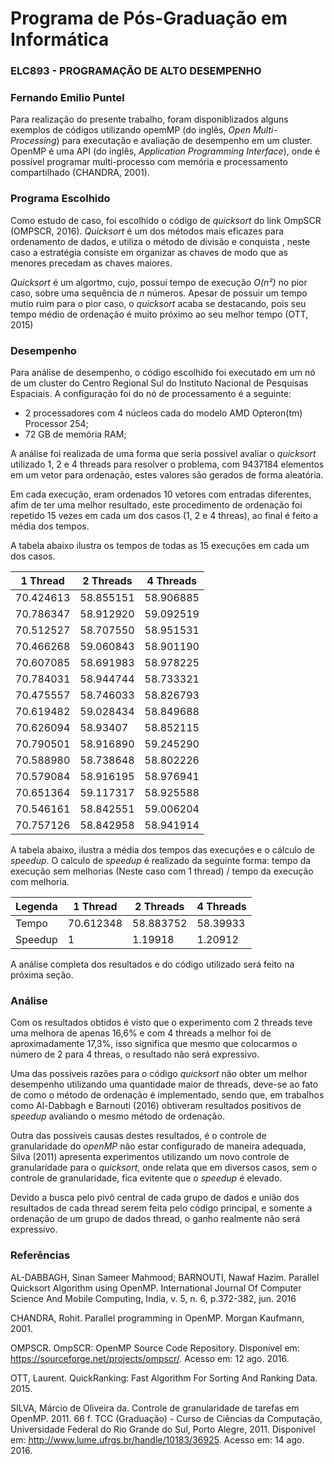 # Programa de Pós-Graduação em Informática 
### ELC893 - PROGRAMAÇÃO DE ALTO DESEMPENHO
### Fernando Emilio Puntel

Para realização do presente trabalho, foram disponiblizados alguns exemplos de códigos utilizando opemMP (do inglês, *Open Multi-Processing*) para executação e avaliação de desempenho em um cluster. OpenMP é uma API (do inglês, *Application Programming Interface*), onde é possível programar multi-processo com memória e processamento compartilhado (CHANDRA, 2001). 

### Programa Escolhido
Como estudo de caso, foi escolhido o código de *quicksort* do link OmpSCR (OMPSCR, 2016). *Quicksort* é um dos métodos mais eficazes para ordenamento de dados, e utiliza o método de divisão e conquista , neste caso a estratégia consiste em organizar as chaves de modo que as menores precedam as chaves maiores.

*Quicksort* é um algortmo, cujo, possuí tempo de execução *O(n²)* no pior caso, sobre uma sequência de *n* números. Apesar de possuir um tempo mutio ruim para o pior caso, o *quicksort* acaba se destacando, pois seu tempo médio de ordenação é muito próximo ao seu melhor tempo (OTT, 2015)

### Desempenho
Para análise de desempenho, o código escolhido foi executado em um nó de um cluster do Centro Regional Sul do Instituto Nacional de Pesquisas Espaciais. A configuração foi do nó de processamento é a seguinte:

- 2 processadores com 4 núcleos cada do modelo AMD Opteron(tm) Processor 254;
- 72 GB de memória RAM;

A análise foi realizada de uma forma que seria possível avaliar o *quicksort* utilizado 1, 2 e 4 threads para resolver o problema, com 9437184 elementos em um vetor para ordenação, estes valores são gerados de forma aleatória. 

Em cada execução, eram ordenados 10 vetores com entradas diferentes, afim de ter uma melhor resultado, este procedimento de ordenação foi repetido 15 vezes em cada um dos casos (1, 2 e 4 threas), ao final é feito a média dos tempos.

A tabela abaixo ilustra os tempos de todas as 15 execuções em cada um dos casos.

1 Thread  | 2 Threads | 4 Threads
------------- | ------------- | -------------
70.424613  | 58.855151  |58.906885
70.786347  | 58.912920  |59.092519
70.512527  | 58.707550  |58.951531
70.466268  | 59.060843  |58.901190
70.607085  | 58.691983  |58.978225
70.784031  | 58.944744  |58.733321
70.475557  | 58.746033  |58.826793
70.619482  | 59.028434  |58.849688
70.626094  | 58.93407   |58.852115
70.790501  | 58.916890  |59.245290
70.588980  | 58.738648  |58.802226
70.579084  | 58.916195  |58.976941
70.651364  | 59.117317  |58.925588
70.546161  | 58.842551  |59.006204  
70.757126  | 58.842958  |58.941914

A tabela abaixo, ilustra a média dos tempos das execuções e o cálculo de *speedup*. O calculo de *speedup* é realizado da seguinte forma: tempo da execução sem melhorias (Neste caso com 1 thread) / tempo da execução com melhoria. 

Legenda| 1 Thread  | 2 Threads | 4 Threads
-------------| ------------- | ------------- | -------------
Tempo | 70.612348  | 58.883752  | 58.39933
Speedup | 1  | 1.19918  | 1.20912
A análise completa dos resultados e do código utilizado será feito na próxima seção.

### Análise
Com os resultados obtidos é visto que o experimento com 2 threads teve uma melhora de apenas 16,6% e com 4 threads a melhor foi de aproximadamente 17,3%, isso significa que mesmo que colocarmos o número de 2 para 4 threas, o resultado não será expressivo. 

Uma das possíveis razões para o código *quicksort* não obter um melhor desempenho utilizando uma quantidade maior de threads, deve-se ao fato de como o método de ordenação é implementado, sendo que, em trabalhos como Al-Dabbagh e Barnouti (2016) obtiveram resultados positivos de *speedup* avaliando o mesmo método de ordenação. 

Outra das possíveis causas destes resultados, é o controle de granularidade do *openMP* não estar configurado de maneira adequada, Silva (2011) apresenta experimentos utilizando um novo controle de granularidade para o *quicksort*, onde relata que em diversos casos, sem o controle de granularidade, fica evitente que o *speedup* é elevado. 

Devido a busca pelo pivô central de cada grupo de dados e união dos resultados de cada thread serem feita pelo código principal, e somente a ordenação de um grupo de dados thread, o ganho realmente não será expressivo.

###  Referências

AL-DABBAGH, Sinan Sameer Mahmood; BARNOUTI, Nawaf Hazim. Parallel Quicksort Algorithm using OpenMP. International Journal Of Computer Science And Mobile Computing, India, v. 5, n. 6, p.372-382, jun. 2016

CHANDRA, Rohit. Parallel programming in OpenMP. Morgan Kaufmann, 2001.

OMPSCR. OmpSCR: OpenMP Source Code Repository. Disponível em: <https://sourceforge.net/projects/ompscr/>. Acesso em: 12 ago. 2016.

OTT, Laurent. QuickRanking: Fast Algorithm For Sorting And Ranking Data. 2015.

SILVA, Márcio de Oliveira da. Controle de granularidade de tarefas em OpenMP. 2011. 66 f. TCC (Graduação) - Curso de Ciências da Computação, Universidade Federal do Rio Grande do Sul, Porto Alegre, 2011. Disponível em: <http://www.lume.ufrgs.br/handle/10183/36925>. Acesso em: 14 ago. 2016.


